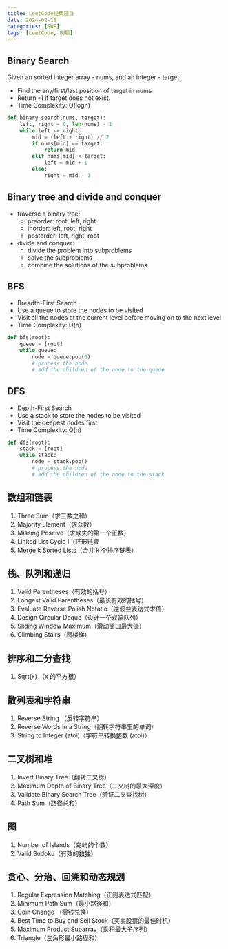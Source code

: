 ```yaml
---
title: LeetCode经典题目
date: 2024-02-18
categories: [SWE]
tags: [LeetCode, 刷题]
---
```



## Binary Search
Given an sorted integer array - nums, and an integer - target. 
- Find the any/first/last position of target in nums 
- Return -1 if target does not exist.
- Time Complexity: O(logn)

```python
def binary_search(nums, target):
    left, right = 0, len(nums) - 1
    while left <= right:
        mid = (left + right) // 2
        if nums[mid] == target:
            return mid
        elif nums[mid] < target:
            left = mid + 1
        else:
            right = mid - 1
```

## Binary tree and divide and conquer
- traverse a binary tree: 
    - preorder: root, left, right
    - inorder: left, root, right
    - postorder: left, right, root
- divide and conquer: 
    - divide the problem into subproblems
    - solve the subproblems
    - combine the solutions of the subproblems

## BFS
- Breadth-First Search
- Use a queue to store the nodes to be visited
- Visit all the nodes at the current level before moving on to the next level
- Time Complexity: O(n)

```python
def bfs(root):
    queue = [root]
    while queue:
        node = queue.pop(0)
        # process the node
        # add the children of the node to the queue
```

## DFS
- Depth-First Search
- Use a stack to store the nodes to be visited
- Visit the deepest nodes first
- Time Complexity: O(n)

```python
def dfs(root):
    stack = [root]
    while stack:
        node = stack.pop()
        # process the node
        # add the children of the node to the stack
```

## 数组和链表
1. Three Sum（求三数之和）
2. Majority Element（求众数）
3. Missing Positive（求缺失的第一个正数）
4. Linked List Cycle I（环形链表
5. Merge k Sorted Lists（合并 k 个排序链表）

## 栈、队列和递归
1. Valid Parentheses（有效的括号）
2. Longest Valid Parentheses（最长有效的括号）
3. Evaluate Reverse Polish Notatio（逆波兰表达式求值）
4. Design Circular Deque（设计一个双端队列）
5. Sliding Window Maximum（滑动窗口最大值）
6. Climbing Stairs（爬楼梯）

## 排序和二分查找
1. Sqrt(x) （x 的平方根）

## 散列表和字符串
1. Reverse String （反转字符串）
2. Reverse Words in a String（翻转字符串里的单词）
3. String to Integer (atoi)（字符串转换整数 (atoi)）

## 二叉树和堆
1. Invert Binary Tree（翻转二叉树）
2. Maximum Depth of Binary Tree（二叉树的最大深度）
3. Validate Binary Search Tree（验证二叉查找树）
4. Path Sum（路径总和）

## 图
1. Number of Islands（岛屿的个数）
2. Valid Sudoku（有效的数独）

## 贪心、分治、回溯和动态规划
1. Regular Expression Matching（正则表达式匹配）
2. Minimum Path Sum（最小路径和）
3. Coin Change （零钱兑换）
4. Best Time to Buy and Sell Stock（买卖股票的最佳时机）
5. Maximum Product Subarray（乘积最大子序列）
6. Triangle（三角形最小路径和）